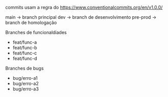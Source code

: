 commits usam a regra do https://www.conventionalcommits.org/en/v1.0.0/ 

main &rarr; branch principal
dev &rarr; branch de desenvolvimento
pre-prod &rarr; branch de homologação

Branches de funcionaldiades
* feat/func-a
* feat/func-b
* feat/func-c
* feat/func-d

Branches de bugs
* bug/erro-a1
* bug/erro-a2
* bug/erro-a3
